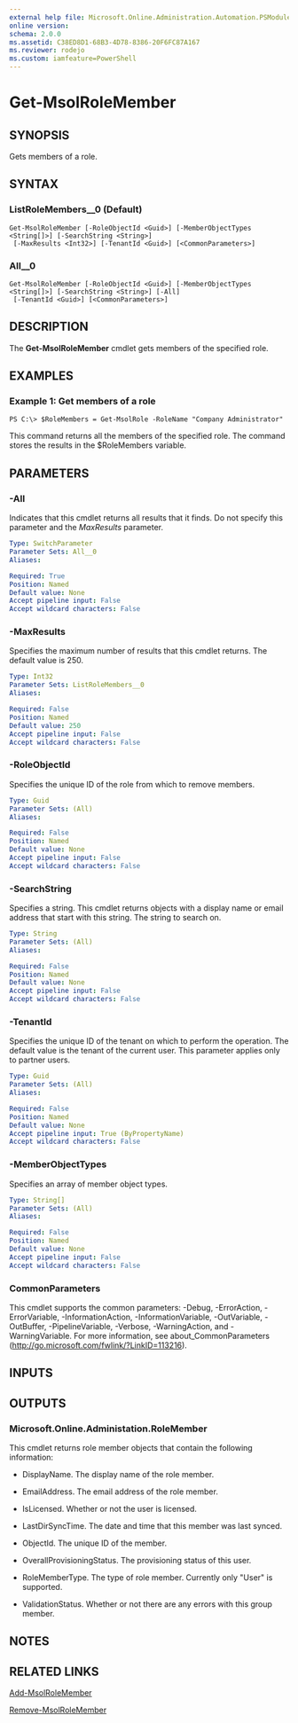 ```yaml
---
external help file: Microsoft.Online.Administration.Automation.PSModule.dll-Help.xml
online version:
schema: 2.0.0
ms.assetid: C38ED8D1-68B3-4D78-8386-20F6FC87A167
ms.reviewer: rodejo
ms.custom: iamfeature=PowerShell
---
```


# Get-MsolRoleMember

## SYNOPSIS
Gets members of a role.

## SYNTAX

### ListRoleMembers__0 (Default)
```
Get-MsolRoleMember [-RoleObjectId <Guid>] [-MemberObjectTypes <String[]>] [-SearchString <String>]
 [-MaxResults <Int32>] [-TenantId <Guid>] [<CommonParameters>]
```

### All__0
```
Get-MsolRoleMember [-RoleObjectId <Guid>] [-MemberObjectTypes <String[]>] [-SearchString <String>] [-All]
 [-TenantId <Guid>] [<CommonParameters>]
```

## DESCRIPTION
The **Get-MsolRoleMember** cmdlet gets members of the specified role.

## EXAMPLES

### Example 1: Get members of a role
```
PS C:\> $RoleMembers = Get-MsolRole -RoleName "Company Administrator"
```

This command returns all the members of the specified role.
The command stores the results in the $RoleMembers variable.

## PARAMETERS

### -All
Indicates that this cmdlet returns all results that it finds.
Do not specify this parameter and the *MaxResults* parameter.

```yaml
Type: SwitchParameter
Parameter Sets: All__0
Aliases:

Required: True
Position: Named
Default value: None
Accept pipeline input: False
Accept wildcard characters: False
```

### -MaxResults
Specifies the maximum number of results that this cmdlet returns.
The default value is 250.

```yaml
Type: Int32
Parameter Sets: ListRoleMembers__0
Aliases:

Required: False
Position: Named
Default value: 250
Accept pipeline input: False
Accept wildcard characters: False
```

### -RoleObjectId
Specifies the unique ID of the role from which to remove members.

```yaml
Type: Guid
Parameter Sets: (All)
Aliases:

Required: False
Position: Named
Default value: None
Accept pipeline input: False
Accept wildcard characters: False
```

### -SearchString
Specifies a string.
This cmdlet returns objects with a display name or email address that start with this string.
The string to search on.

```yaml
Type: String
Parameter Sets: (All)
Aliases:

Required: False
Position: Named
Default value: None
Accept pipeline input: False
Accept wildcard characters: False
```

### -TenantId
Specifies the unique ID of the tenant on which to perform the operation.
The default value is the tenant of the current user.
This parameter applies only to partner users.

```yaml
Type: Guid
Parameter Sets: (All)
Aliases:

Required: False
Position: Named
Default value: None
Accept pipeline input: True (ByPropertyName)
Accept wildcard characters: False
```

### -MemberObjectTypes
Specifies an array of member object types.

```yaml
Type: String[]
Parameter Sets: (All)
Aliases:

Required: False
Position: Named
Default value: None
Accept pipeline input: False
Accept wildcard characters: False
```

### CommonParameters
This cmdlet supports the common parameters: -Debug, -ErrorAction, -ErrorVariable, -InformationAction, -InformationVariable, -OutVariable, -OutBuffer, -PipelineVariable, -Verbose, -WarningAction, and -WarningVariable. For more information, see about_CommonParameters (<http://go.microsoft.com/fwlink/?LinkID=113216>).

## INPUTS

## OUTPUTS

### Microsoft.Online.Administation.RoleMember
This cmdlet returns role member objects that contain the following information:

* DisplayName. The display name of the role member.

* EmailAddress. The email address of the role member.

* IsLicensed. Whether or not the user is licensed.

* LastDirSyncTime. The date and time that this member was last synced.

* ObjectId. The unique ID of the member.

* OverallProvisioningStatus. The provisioning status of this user.

* RoleMemberType. The type of role member.
  Currently only "User" is supported.

* ValidationStatus. Whether or not there are any errors with this group member.

## NOTES

## RELATED LINKS
[Add-MsolRoleMember](./Add-MsolRoleMember.md)

[Remove-MsolRoleMember](./Remove-MsolRoleMember.md)
